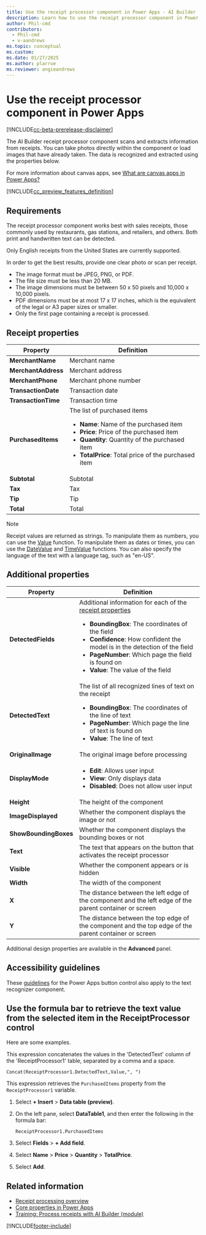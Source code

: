 ```yaml
---
title: Use the receipt processor component in Power Apps - AI Builder
description: Learn how to use the receipt processor component in Power Apps.
author: Phil-cmd
contributors:
  - Phil-cmd
  - v-aandrews
ms.topic: conceptual
ms.custom: 
ms.date: 01/27/2025
ms.author: plarrue
ms.reviewer: angieandrews
---
```


# Use the receipt processor component in Power Apps

[!INCLUDE[cc-beta-prerelease-disclaimer](./includes/cc-beta-prerelease-disclaimer.md)]

The AI Builder receipt processor component scans and extracts information from receipts. You can take photos directly within the component or load images that have already taken. The data is recognized and extracted using the properties below.

For more information about canvas apps, see [What are canvas apps in Power Apps?](/powerapps/maker/canvas-apps/getting-started)

[!INCLUDE[cc_preview_features_definition](includes/cc-preview-features-definition.md)]

## Requirements

The receipt processor component works best with sales receipts, those commonly used by restaurants, gas stations, and retailers, and others. Both print and handwritten text can be detected.

Only English receipts from the United States are currently supported.

In order to get the best results, provide one clear photo or scan per receipt.

- The image format must be JPEG, PNG, or PDF.
- The file size must be less than 20 MB.
- The image dimensions must be between 50 x 50 pixels and 10,000 x 10,000 pixels.
- PDF dimensions must be at most 17 x 17 inches, which is the equivalent of the legal or A3 paper sizes or smaller.
- Only the first page containing a receipt is processed.

## Receipt properties

|Property|Definition|
|---------|---------|
|**MerchantName**|Merchant name|
|**MerchantAddress**|Merchant address|
|**MerchantPhone**|Merchant phone number|
|**TransactionDate**|Transaction date|
|**TransactionTime**|Transaction time|
|**PurchasedItems**|The list of purchased items <ul><li>**Name**: Name of the purchased item</li><li>**Price**: Price of the purchased item</li><li>**Quantity**: Quantity of the purchased item</li><li>**TotalPrice**: Total price of the purchased item</li></ul>|
|**Subtotal**|Subtotal|
|**Tax**|Tax|
|**Tip**|Tip|
|**Total**|Total|

> [!NOTE]
> Receipt values are returned as strings. To manipulate them as numbers, you can use the [Value](/powerapps/maker/canvas-apps/functions/function-value) function. To manipulate them as dates or times, you can use the [DateValue](/powerapps/maker/canvas-apps/functions/function-datevalue-timevalue) and [TimeValue](/powerapps/maker/canvas-apps/functions/function-datevalue-timevalue) functions. You can also specify the language of the text with a language tag, such as "en-US".

## Additional properties

|Property|Definition|
|---------|---------|
|**DetectedFields**|Additional information for each of the [receipt properties](#receipt-properties) <ul><li>**BoundingBox**: The coordinates of the field</li><li>**Confidence**: How confident the model is in the detection of the field</li><li>**PageNumber**: Which page the field is found on</li><li>**Value**: The value of the field</li></ul>|
|**DetectedText**|The list of all recognized lines of text on the receipt <ul><li>**BoundingBox**: The coordinates of the line of text</li><li>**PageNumber**: Which page the line of text is found on</li><li>**Value**: The line of text</li></ul>|
|**OriginalImage**|The original image before processing|
|**DisplayMode**|<ul><li>**Edit**: Allows user input</li><li>**View**: Only displays data</li><li>**Disabled**: Does not allow user input</li></ul>|
|**Height**|The height of the component|
|**ImageDisplayed**|Whether the component displays the image or not|
|**ShowBoundingBoxes**|Whether the component displays the bounding boxes or not|
|**Text**|The text that appears on the button that activates the receipt processor |
|**Visible**|Whether the component appears or is hidden|
|**Width**|The width of the component|
|**X**|The distance between the left edge of the component and the left edge of the parent container or screen|
|**Y**|The distance between the top edge of the component and the top edge of the parent container or screen|

Additional design properties are available in the **Advanced** panel.

## Accessibility guidelines

These [guidelines](/powerapps/maker/canvas-apps/controls/control-button) for the Power Apps button control also apply to the text recognizer component.

## Use the formula bar to retrieve the text value from the selected item in the ReceiptProcessor control

Here are some examples.

This expression concatenates the values in the 'DetectedText' column of the 'ReceiptProcessor1' table, separated by a comma and a space.

```power-fx
Concat(ReceiptProcessor1.DetectedText,Value,", ")
```

This expression retrieves the `PurchasedItems` property from the `ReceiptProcessor1` variable.

1. Select **+ Insert** > **Data table (preview)**.
1. On the left pane, select **DataTable1**, and then enter the following in the formula bar:

    ```power-fx
    ReceiptProcessor1.PurchasedItems
    ```

1. Select **Fields** > **+ Add field**.
1. Select **Name** > **Price** > **Quantity** > **TotalPrice**.
1. Select **Add**.

## Related information

- [Receipt processing overview](prebuilt-receipt-processing.md)<br/> 
- [Core properties in Power Apps](/powerapps/maker/canvas-apps/controls/properties-core)
- [Training: Process receipts with AI Builder (module)](/training/modules/ai-builder-receipt-processing/)

[!INCLUDE[footer-include](includes/footer-banner.md)]
